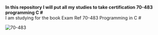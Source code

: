 **In this repository I will put all my studies to take certification 70-483 programming C #**</br>
I am studying for the book Exam Ref 70-483 Programming in C #


![70-483](https://i.imgsafe.org/8b/8b73eae19f.jpeg)

